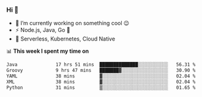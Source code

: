 ### Hi 👋

<!--
**nodejh/nodejh** is a ✨ _special_ ✨ repository because its `README.md` (this file) appears on your GitHub profile.

Here are some ideas to get you started:

- 🔭 I’m currently working on ...
- 🌱 I’m currently learning ...
- 👯 I’m looking to collaborate on ...
- 🤔 I’m looking for help with ...
- 💬 Ask me about ...
- 📫 How to reach me: ...
- 😄 Pronouns: ...
- ⚡ Fun fact: ...
-->

- 🔭 I’m currently working on something cool :wink:
- ⚡ Node.js, Java, Go :thought_balloon:
- 🤖 Serverless, Kubernetes, Cloud Native

📊 **This week I spent my time on**

<!--START_SECTION:waka-->

```txt
Java              17 hrs 51 mins  ██████████████░░░░░░░░░░░   56.31 %
Groovy            9 hrs 47 mins   ███████▓░░░░░░░░░░░░░░░░░   30.90 %
YAML              38 mins         ▓░░░░░░░░░░░░░░░░░░░░░░░░   02.04 %
XML               38 mins         ▓░░░░░░░░░░░░░░░░░░░░░░░░   02.04 %
Python            31 mins         ▒░░░░░░░░░░░░░░░░░░░░░░░░   01.65 %
```

<!--END_SECTION:waka-->


<!--
:traffic_light: **Visitors**

![visitors](https://visitor-badge.glitch.me/badge?page_id=nodejh.nodejh)
-->
